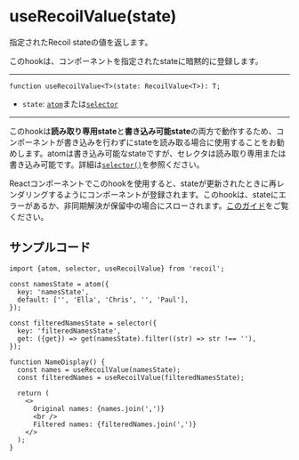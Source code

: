 # useRecoilValue(state)

​指定されたRecoil stateの値を返します。

​このhookは、コンポーネントを指定されたstateに暗黙的に登録します。

***

```React
function useRecoilValue<T>(state: RecoilValue<T>): T;
```

* `​state`: [`atom`](https://qiita.com/Daichi44/items/0a9b9af69dddddbcd7e2)または[`selector`](https://qiita.com/Daichi44/items/13912706763c22f9cbe9)

***

​このhookは**読み取り専用state**と**書き込み可能state**の両方で動作するため、コンポーネントが書き込みを行わずにstateを読み取る場合に使用することをお勧めします。​atomは書き込み可能なstateですが、セレクタは読み取り専用または書き込み可能です。​詳細は[`selector()`](https://qiita.com/Daichi44/items/13912706763c22f9cbe9)を参照ください。

​Reactコンポーネントでこのhookを使用すると、stateが更新されたときに再レンダリングするようにコンポーネントが登録されます。​このhookは、stateにエラーがあるか、非同期解決が保留中の場合にスローされます。​[このガイド](https://qiita.com/Daichi44/items/47e9ac34c61c35531abb)をご覧ください。

## サンプルコード

```React
import {atom, selector, useRecoilValue} from 'recoil';

const namesState = atom({
  key: 'namesState',
  default: ['', 'Ella', 'Chris', '', 'Paul'],
});

const filteredNamesState = selector({
  key: 'filteredNamesState',
  get: ({get}) => get(namesState).filter((str) => str !== ''),
});

function NameDisplay() {
  const names = useRecoilValue(namesState);
  const filteredNames = useRecoilValue(filteredNamesState);

  return (
    <>
      Original names: {names.join(',')}
      <br />
      Filtered names: {filteredNames.join(',')}
    </>
  );
}
```
